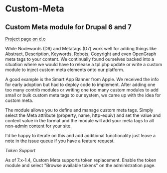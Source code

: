 Custom-Meta
====================
## Custom Meta module for Drupal 6 and 7

[Project page on d.o](https://www.drupal.org/project/custom_meta)

While Nodewords (D6) and Metatags (D7) work well for adding things like Abstract, Description, Keywords, Robots, Copyright and even OpenGraph meta tags to your content. We continually found ourselves backed into a situation where we would have to release a tpl.php update or write a custom module to inject custom meta elements onto our platform.

A good example is the Smart App Banner from Apple. We received the info for early adoption but had to deploy code to implement. After adding one too many contrib modules or writing one too many custom modules to add small or bulk custom meta tags to our system, we came up with the idea for custom meta.

The module allows you to define and manage custom meta tags. Simply select the Meta attribute (property, name, http-equiv) and set the value and content value in the format and the module will add your meta tags to all non-admin content for your site.

I'd be happy to iterate on this and add additional functionality just leave a note in the issue queue if you have a feature request.

*Token Support*

As of 7.x-1.4, Custom Meta supports token replacement. Enable the token module and select "Browse available tokens" on the administration page.
